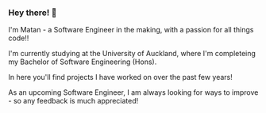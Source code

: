 ### Hey there! 👋

I'm Matan - a Software Engineer in the making, with a passion for all things code!! 

I'm currently studying at the University of Auckland, where I'm completeing my Bachelor of Software Engineering (Hons). 

In here you'll find projects I have worked on over the past few years!

As an upcoming Software Engineer, I am always looking for ways to improve - so any feedback is much appreciated!
